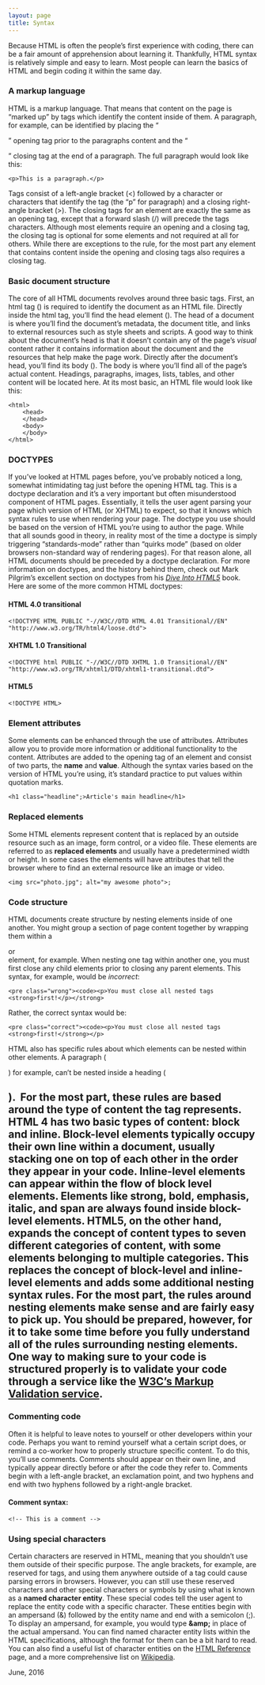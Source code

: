 ```yaml
---
layout: page
title: Syntax
---
```


Because HTML is often the people&rsquo;s first experience with coding, there can be a fair amount of apprehension about learning it. Thankfully, HTML syntax is relatively simple and easy to learn. Most people can learn the basics of HTML and begin coding it within the same day.

### A markup language
HTML is a markup language. That means that content on the page is &ldquo;marked up&rdquo; by tags which identify the content inside of them. A paragraph, for example, can be identified by placing the &ldquo;<p>&rdquo; opening tag prior to the paragraphs content and the &ldquo;</p>&rdquo; closing tag at the end of a paragraph. The full paragraph would look like this:

~~~~~~~
<p>This is a paragraph.</p>
~~~~~~~

Tags consist of a left-angle bracket (<) followed by a character or characters that identify the tag (the &ldquo;p&rdquo; for paragraph) and a closing right-angle bracket (>). The closing tags for an element are exactly the same as an opening tag, except that a forward slash (/) will precede the tags characters.
Although most elements require an opening and a closing tag, the closing tag is optional for some elements and not required at all for others. While there are exceptions to the rule, for the most part any element that contains content inside the opening and closing tags also requires a closing tag.

### Basic document structure
The core of all HTML documents revolves around three basic tags. First, an html tag (<html>) is required to identify the document as an HTML file. Directly inside the html tag, you&rsquo;ll find the head element (<head>). The head of a document is where you&rsquo;ll find the document&rsquo;s metadata, the document title, and links to external resources such as style sheets and scripts. A good way to think about the document&rsquo;s head is that it doesn&rsquo;t contain any of the page&rsquo;s *visual* content rather it contains information about the document and the resources that help make the page work. Directly after the document&rsquo;s head, you&rsquo;ll find its body (<body>). The body is where you&rsquo;ll find all of the page&rsquo;s actual content. Headings, paragraphs, images, lists, tables, and other content will be located here. At its most basic, an HTML file would look like this:

~~~~~~~
<html>     
    <head>
    </head>
    <body>
    </body>
</html>
~~~~~~~

### DOCTYPES
If you&rsquo;ve looked at HTML pages before, you&rsquo;ve probably noticed a long, somewhat intimidating tag just before the opening HTML tag. This is a doctype declaration and it&rsquo;s a very important but often misunderstood component of HTML pages. Essentially, it tells the user agent parsing your page which version of HTML (or XHTML) to expect, so that it knows which syntax rules to use when rendering your page. The doctype you use should be based on the version of HTML you&rsquo;re using to author the page. While that all sounds good in theory, in reality most of the time a doctype is simply triggering &ldquo;standards-mode&rdquo; rather than &ldquo;quirks mode&rdquo; (based on older browsers non-standard way of rendering pages). For that reason alone, all HTML documents should be preceded by a doctype declaration. For more information on doctypes, and the history behind them, check out Mark Pilgrim&rsquo;s excellent section on doctypes from his *<a href="http://diveintohtml5.info/semantics.html#the-doctype" title="Dive into HTML5">Dive Into HTML5</a>* book. Here are some of the more common HTML doctypes:

#### HTML 4.0 transitional
~~~~~~~ 
<!DOCTYPE HTML PUBLIC "-//W3C//DTD HTML 4.01 Transitional//EN" "http://www.w3.org/TR/html4/loose.dtd"> 
~~~~~~~

#### XHTML 1.0 Transitional
~~~~~~~ 
<!DOCTYPE html PUBLIC "-//W3C//DTD XHTML 1.0 Transitional//EN" "http://www.w3.org/TR/xhtml1/DTD/xhtml1-transitional.dtd"> 
~~~~~~~

#### HTML5
~~~~~~~ 
<!DOCTYPE HTML>
~~~~~~~

### Element attributes
Some elements can be enhanced through the use of attributes. Attributes allow you to provide more information or additional functionality to the content. Attributes are added to the opening tag of an element and consist of two parts, the **name** and **value**. Although the syntax varies based on the version of HTML you&rsquo;re using, it&rsquo;s standard practice to put values within quotation marks.

~~~~~~~ 
<h1 class="headline";>Article's main headline</h1> 
~~~~~~~

### Replaced elements
Some HTML elements represent content that is replaced by an outside resource such as an image, form control, or a video file. These elements are referred to as **replaced elements** and usually have a predetermined width or height. In some cases the elements will have attributes that tell the browser where to find an external resource like an image or video.

~~~~~~~ 
<img src="photo.jpg"; alt="my awesome photo">;
~~~~~~~

### Code structure
HTML documents create structure by nesting elements inside of one another. You might group a section of page content together by wrapping them within a <div> or <section> element, for example. When nesting one tag within another one, you must first close any child elements prior to closing any parent elements. 
This syntax, for example, would be *incorrect*:

~~~~~~~
<pre class="wrong"><code><p>You must close all nested tags <strong>first!</p></strong> 
~~~~~~~

Rather, the correct syntax would be:

~~~~~~~
<pre class="correct"><code><p>You must close all nested tags <strong>first!</strong></p> 
~~~~~~~

HTML also has specific rules about which elements can be nested within other elements. A paragraph (<p>) for example, can&rsquo;t be nested inside a heading (<h1>). &nbsp;For the most part, these rules are based around the type of content the tag represents. HTML 4 has two basic types of content: **block** and **inline**. Block-level elements typically occupy their own line within a document, usually stacking one on top of each other in the order they appear in your code. Inline-level elements can appear within the flow of block level elements. Elements like strong, bold, emphasis, italic, and span are always found inside block-level elements. 
HTML5, on the other hand, expands the concept of content types to seven different categories of content, with some elements belonging to multiple categories. This replaces the concept of block-level and inline-level elements and adds some additional nesting syntax rules. For the most part, the rules around nesting elements make sense and are fairly easy to pick up. You should be prepared, however, for it to take some time before you fully understand all of the rules surrounding nesting elements. One way to making sure to your code is structured properly is to validate your code through a service like the <a href="http://validator.w3.org" title="W3C markup validator">W3C&rsquo;s Markup Validation service</a>.

### Commenting code
Often it is helpful to leave notes to yourself or other developers within your code. Perhaps you want to remind yourself what a certain script does, or remind a co-worker how to properly structure specific content. To do this, you&rsquo;ll use comments. Comments should appear on their own line, and typically appear directly before or after the code they refer to. Comments begin with a left-angle bracket, an exclamation point, and two hyphens and end with two hyphens followed by a right-angle bracket.

#### Comment syntax:
~~~~~~~ 
<!-- This is a comment --> 
~~~~~~~

### Using special characters
Certain characters are reserved in HTML, meaning that you shouldn&rsquo;t use them outside of their specific purpose. The angle brackets, for example, are reserved for tags, and using them anywhere outside of a tag could cause parsing errors in browsers. However, you can still use these reserved characters and other special characters or symbols by using what is known as a **named character entity**. These special codes tell the user agent to replace the entity code with a specific character. These entities begin with an ampersand (&amp;) followed by the entity name and end with a semicolon (;). To display an ampersand, for example, you would type **&amp;amp;** in place of the actual ampersand. You can find named character entity lists within the HTML specifications, although the format for them can be a bit hard to read. You can also find a useful list of character entities on the <a href="reference.htm#named">HTML Reference</a> page, and a more comprehensive list on <a href="http://en.wikipedia.org/wiki/List_of_XML_and_HTML_character_entity_references" title="Character entity reference">Wikipedia</a>.</div>

June, 2016